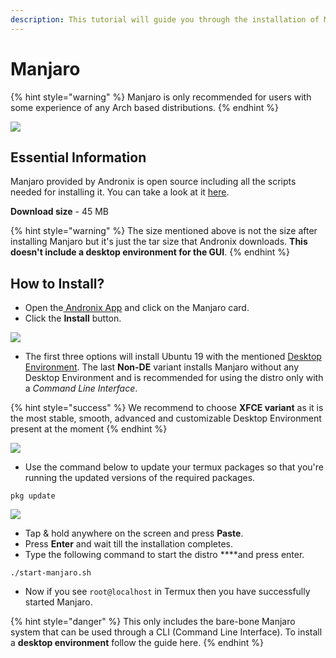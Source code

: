 ```yaml
---
description: This tutorial will guide you through the installation of Manjaro.
---
```


# Manjaro

{% hint style="warning" %}
Manjaro is only recommended for users with some experience of any Arch based distributions.
{% endhint %}

![](../../.gitbook/assets/manjaro_banner.png)

## Essential Information

Manjaro provided by Andronix is open source including all the scripts needed for installing it. You can take a look at it [here](https://github.com/AndronixApp/AndronixOrigin).

**Download size** - 45 MB

{% hint style="warning" %}
The size mentioned above is not the size after installing Manjaro but it's just the tar size that Andronix downloads. **This doesn't include a desktop environment for the GUI**.
{% endhint %}

## How to Install?

* Open the[ Andronix App](https://andronix.app/) and click on the Manjaro card.
* Click the **Install** button.

![](../../.gitbook/assets/manjaro.png)

* The first three options will install Ubuntu 19 with the mentioned [Desktop Environment](https://en.wikipedia.org/wiki/Desktop_environment). The last **Non-DE** variant installs Manjaro without any Desktop Environment and is recommended for using the distro only with a _Command Line Interface_.

{% hint style="success" %}
We recommend to choose **XFCE variant** as it is the most stable, smooth, advanced and customizable Desktop Environment present at the moment
{% endhint %}

![](../../.gitbook/assets/manjaro_inst.png)

* Use the command below to update your termux packages so that you're running the updated versions of the required packages.

```text
pkg update
```

![](../../.gitbook/assets/termux-1.png)

* Tap & hold anywhere on the screen and press **Paste**.
* Press **Enter** and wait till the installation completes. 
* Type the following command to start the distro ****and press enter.

```text
./start-manjaro.sh
```

* Now if you see `root@localhost` in Termux then you have successfully started Manjaro.

{% hint style="danger" %}
This only includes the bare-bone Manjaro system that can be used through a CLI \(Command Line Interface\). To install a **desktop environment** follow the guide here.
{% endhint %}

